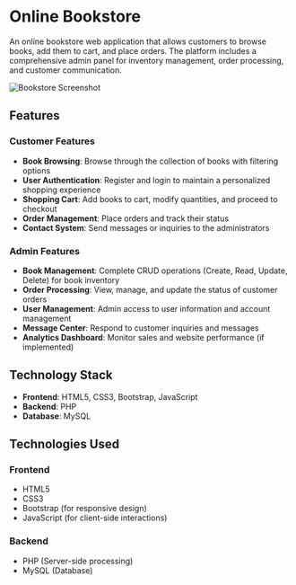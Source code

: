# Online Bookstore

An online bookstore web application that allows customers to browse books, add them to cart, and place orders. The platform includes a comprehensive admin panel for inventory management, order processing, and customer communication.

![Bookstore Screenshot](https://github.com/param-chandarana/bookstore/raw/main/screenshots/homepage.png)

## Features

### Customer Features
- **Book Browsing**: Browse through the collection of books with filtering options
- **User Authentication**: Register and login to maintain a personalized shopping experience
- **Shopping Cart**: Add books to cart, modify quantities, and proceed to checkout
- **Order Management**: Place orders and track their status
- **Contact System**: Send messages or inquiries to the administrators

### Admin Features
- **Book Management**: Complete CRUD operations (Create, Read, Update, Delete) for book inventory
- **Order Processing**: View, manage, and update the status of customer orders
- **User Management**: Admin access to user information and account management
- **Message Center**: Respond to customer inquiries and messages
- **Analytics Dashboard**: Monitor sales and website performance (if implemented)

## Technology Stack

- **Frontend**: HTML5, CSS3, Bootstrap, JavaScript
- **Backend**: PHP
- **Database**: MySQL

## Technologies Used

### Frontend
- HTML5
- CSS3
- Bootstrap (for responsive design)
- JavaScript (for client-side interactions)

### Backend
- PHP (Server-side processing)
- MySQL (Database)

